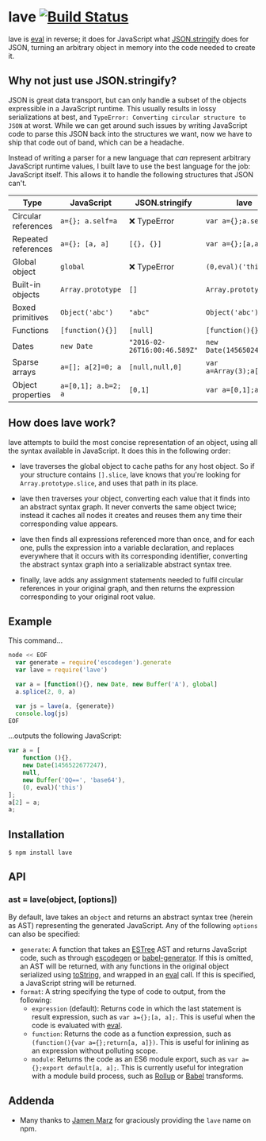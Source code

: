 # lave [![Build Status](https://travis-ci.org/jed/lave.svg?branch=master)](https://travis-ci.org/jed/lave)

lave is [eval][] in reverse; it does for JavaScript what [JSON.stringify][] does for JSON, turning an arbitrary object in memory into the code needed to create it.

## Why not just use JSON.stringify?

JSON is great data transport, but can only handle a subset of the objects expressible in a JavaScript runtime. This usually results in lossy serializations at best, and `TypeError: Converting circular structure to JSON` at worst. While we can get around such issues by writing JavaScript code to parse this JSON back into the structures we want, now we have to ship that code out of band, which can be a headache.

Instead of writing a parser for a new language that _can_ represent arbitrary JavaScript runtime values, I built lave to use the best language for the job: JavaScript itself. This allows it to handle the following structures that JSON can't.

Type                | JavaScript          | JSON.stringify               | lave
------------------- | ------------------- | ---------------------------- | -------------------------
Circular references | `a={}; a.self=a`    | :x: TypeError                | `var a={};a.self=a;a`
Repeated references | `a={}; [a, a]`      | `[{}, {}]`                   | `var a={};[a,a]`
Global object       | `global`            | :x: TypeError                | `(0,eval)('this')`
Built-in objects    | `Array.prototype`   | `[]`                         | `Array.prototype`
Boxed primitives    | `Object('abc')`     | `"abc"`                      | `Object('abc')`
Functions           | `[function(){}]`    | `[null]`                     | `[function(){}]`
Dates               | `new Date`          | `"2016-02-26T16:00:46.589Z"` | `new Date(1456502446589)`
Sparse arrays       | `a=[]; a[2]=0; a`   | `[null,null,0]`              | `var a=Array(3);a[2]=0;a`
Object properties   | `a=[0,1]; a.b=2; a` | `[0,1]`                      | `var a=[0,1];a.b=2;a`

## How does lave work?

lave attempts to build the most concise representation of an object, using all the syntax available in JavaScript. It does this in the following order:

- lave traverses the global object to cache paths for any host object. So if your structure contains `[].slice`, lave knows that you're looking for `Array.prototype.slice`, and uses that path in its place.

- lave then traverses your object, converting each value that it finds into an abstract syntax graph. It never converts the same object twice; instead it caches all nodes it creates and reuses them any time their corresponding value appears.

- lave then finds all expressions referenced more than once, and for each one, pulls the expression into a variable declaration, and replaces everywhere that it occurs with its corresponding identifier, converting the abstract syntax graph into a serializable abstract syntax tree.

- finally, lave adds any assignment statements needed to fulfil circular references in your original graph, and then returns the expression corresponding to your original root value.

## Example

This command...

```javascript
node << EOF
  var generate = require('escodegen').generate
  var lave = require('lave')

  var a = [function(){}, new Date, new Buffer('A'), global]
  a.splice(2, 0, a)

  var js = lave(a, {generate})
  console.log(js)
EOF
```

...outputs the following JavaScript:

```javascript
var a = [
    function (){},
    new Date(1456522677247),
    null,
    new Buffer('QQ==', 'base64'),
    (0, eval)('this')
];
a[2] = a;
a;
```

## Installation

    $ npm install lave

## API

### ast = lave(object, [options])

By default, lave takes an `object` and returns an abstract syntax tree (herein as AST) representing the generated JavaScript. Any of the following `options` can also be specified:

- `generate`: A function that takes an [ESTree][] AST and returns JavaScript code, such as through [escodegen][] or [babel-generator][]. If this is omitted, an AST will be returned, with any functions in the original object serialized using [toString][], and wrapped in an [eval][] call. If this is specified, a JavaScript string will be returned.
- `format`: A string specifying the type of code to output, from the following:
  - `expression` (default): Returns code in which the last statement is result expression, such as `var a={};[a, a];`. This is useful when the code is evaluated with [eval][].
  - `function`: Returns the code as a function expression, such as `(function(){var a={};return[a, a]})`. This is useful for inlining as an expression without polluting scope.
  - `module`: Returns the code as an ES6 module export, such as `var a={};export default[a, a];`. This is currently useful for integration with a module build process, such as [Rollup][] or [Babel][] transforms.

## Addenda

- Many thanks to [Jamen Marz][] for graciously providing the `lave` name on npm.

[eval]: https://developer.mozilla.org/en-US/docs/Web/JavaScript/Reference/Global_Objects/eval
[JSON.stringify]: https://developer.mozilla.org/en-US/docs/Web/JavaScript/Reference/Global_Objects/JSON/stringify
[escodegen]: https://github.com/estools/escodegen
[babel-generator]: https://github.com/babel/babel/tree/master/packages/babel-generator
[ESTree]: https://github.com/estree/estree/blob/master/spec.md
[toString]: https://developer.mozilla.org/en-US/docs/Web/JavaScript/Reference/Global_Objects/Function/toString
[Jamen Marz]: https://github.com/jamen
[Rollup]: http://rollupjs.org
[Babel]: http://babeljs.io/docs/plugins/transform-es2015-modules-commonjs
